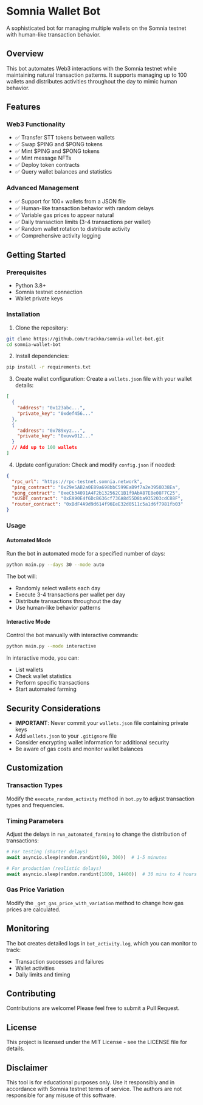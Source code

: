 # Somnia Wallet Bot

A sophisticated bot for managing multiple wallets on the Somnia testnet with human-like transaction behavior.

## Overview

This bot automates Web3 interactions with the Somnia testnet while maintaining natural transaction patterns. It supports managing up to 100 wallets and distributes activities throughout the day to mimic human behavior.

## Features

### Web3 Functionality
- ✅ Transfer STT tokens between wallets
- ✅ Swap $PING and $PONG tokens
- ✅ Mint $PING and $PONG tokens
- ✅ Mint message NFTs
- ✅ Deploy token contracts
- ✅ Query wallet balances and statistics

### Advanced Management
- ✅ Support for 100+ wallets from a JSON file
- ✅ Human-like transaction behavior with random delays
- ✅ Variable gas prices to appear natural
- ✅ Daily transaction limits (3-4 transactions per wallet)
- ✅ Random wallet rotation to distribute activity
- ✅ Comprehensive activity logging

## Getting Started

### Prerequisites
- Python 3.8+
- Somnia testnet connection
- Wallet private keys

### Installation

1. Clone the repository:
```bash
git clone https://github.com/trackko/somnia-wallet-bot.git
cd somnia-wallet-bot
```

2. Install dependencies:
```bash
pip install -r requirements.txt
```

3. Create wallet configuration:
Create a `wallets.json` file with your wallet details:
```json
[
  {
    "address": "0x123abc...",
    "private_key": "0xdef456..."
  },
  {
    "address": "0x789xyz...",
    "private_key": "0xuvw012..."
  }
  // Add up to 100 wallets
]
```

4. Update configuration:
Check and modify `config.json` if needed:
```json
{
  "rpc_url": "https://rpc-testnet.somnia.network",
  "ping_contract": "0x29e5AB2a0E89a698bbC599EaB9f7a2e3950D38Ea",
  "pong_contract": "0xeCb34091A4F2b132562C1B1f9AbA87E8e08F7C25",
  "sUSDT_contract": "0xEA90E4f6DcB636cf736A8d55D8ba935203cdC88F",
  "router_contract": "0xBdF4A9d9d614f96EeE32d0511c5a1d6f7981fb03"
}
```

### Usage

#### Automated Mode
Run the bot in automated mode for a specified number of days:

```bash
python main.py --days 30 --mode auto
```

The bot will:
- Randomly select wallets each day
- Execute 3-4 transactions per wallet per day
- Distribute transactions throughout the day
- Use human-like behavior patterns

#### Interactive Mode
Control the bot manually with interactive commands:

```bash
python main.py --mode interactive
```

In interactive mode, you can:
- List wallets
- Check wallet statistics
- Perform specific transactions
- Start automated farming

## Security Considerations

- **IMPORTANT**: Never commit your `wallets.json` file containing private keys
- Add `wallets.json` to your `.gitignore` file
- Consider encrypting wallet information for additional security
- Be aware of gas costs and monitor wallet balances

## Customization

### Transaction Types
Modify the `execute_random_activity` method in `bot.py` to adjust transaction types and frequencies.

### Timing Parameters
Adjust the delays in `run_automated_farming` to change the distribution of transactions:

```python
# For testing (shorter delays)
await asyncio.sleep(random.randint(60, 300))  # 1-5 minutes

# For production (realistic delays)
await asyncio.sleep(random.randint(1800, 14400))  # 30 mins to 4 hours
```

### Gas Price Variation
Modify the `_get_gas_price_with_variation` method to change how gas prices are calculated.

## Monitoring

The bot creates detailed logs in `bot_activity.log`, which you can monitor to track:
- Transaction successes and failures
- Wallet activities
- Daily limits and timing

## Contributing

Contributions are welcome! Please feel free to submit a Pull Request.

## License

This project is licensed under the MIT License - see the LICENSE file for details.

## Disclaimer

This tool is for educational purposes only. Use it responsibly and in accordance with Somnia testnet terms of service. The authors are not responsible for any misuse of this software.
